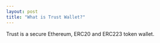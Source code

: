```yaml
---
layout: post
title: "What is Trust Wallet?"
---
```


Trust is a secure Ethereum, ERC20 and ERC223 token wallet.